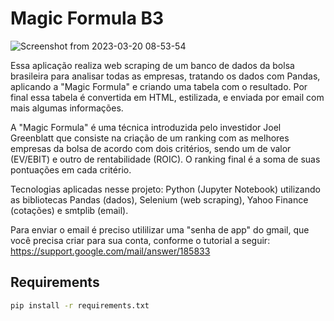 # Magic Formula B3

![Screenshot from 2023-03-20 08-53-54](https://user-images.githubusercontent.com/115738292/226344990-019e5ff1-e7b0-4bf5-8678-6b34e2f64010.png)

<p>
Essa aplicação realiza web scraping de um banco de dados da bolsa brasileira para analisar todas as empresas, tratando os dados com Pandas, aplicando a "Magic Formula" e criando uma tabela com o resultado. Por final essa tabela é convertida em HTML, estilizada, e enviada por email com mais algumas informações.


A "Magic Formula" é uma técnica introduzida pelo investidor Joel Greenblatt que consiste na criação de um ranking com as melhores empresas da bolsa de acordo com dois critérios, sendo um de valor (EV/EBIT) e outro de rentabilidade (ROIC). O ranking final é a soma de suas pontuações em cada critério.

Tecnologias aplicadas nesse projeto: Python (Jupyter Notebook) utilizando as bibliotecas Pandas (dados), Selenium (web scraping), Yahoo Finance (cotações) e smtplib (email).
  
Para enviar o email é preciso utililizar uma "senha de app" do gmail, que você precisa criar para sua conta, conforme o tutorial a seguir:
https://support.google.com/mail/answer/185833
</p>

## Requirements

```sh
pip install -r requirements.txt
```
